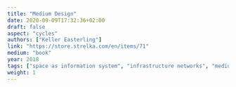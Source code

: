 ```yaml
---
title: "Medium Design"
date: 2020-09-09T17:32:36+02:00
draft: false
aspect: "cycles"
authors: ["Keller Easterling"]
link: "https://store.strelka.com/en/items/71"
medium: "book"
year: 2018
tags: ["space as information system", "infrastructure networks", "medium thinking"]
weight: 1
---
```

